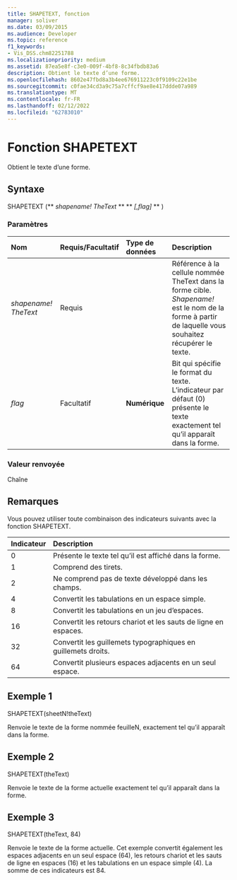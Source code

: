 ```yaml
---
title: SHAPETEXT, fonction
manager: soliver
ms.date: 03/09/2015
ms.audience: Developer
ms.topic: reference
f1_keywords:
- Vis_DSS.chm82251788
ms.localizationpriority: medium
ms.assetid: 87ea5e8f-c3e0-009f-4bf8-8c34fbdb83a6
description: Obtient le texte d’une forme.
ms.openlocfilehash: 8602e47fbd8a3b4ee676911223c0f9109c22e1be
ms.sourcegitcommit: c0fae34cd3a9c75a7cffcf9ae8e417ddde07a989
ms.translationtype: MT
ms.contentlocale: fr-FR
ms.lasthandoff: 02/12/2022
ms.locfileid: "62783010"
---
```

# <a name="shapetext-function"></a>Fonction SHAPETEXT

Obtient le texte d’une forme. 
  
## <a name="syntax"></a>Syntaxe

SHAPETEXT (** *shapename! TheText* ** ** *[,flag]* ** ) 
  
### <a name="parameters"></a>Paramètres

|**Nom**|**Requis/Facultatif**|**Type de données**|**Description**|
|:-----|:-----|:-----|:-----|
| _shapename! TheText_ <br/> |Requis  <br/> ||Référence à la cellule nommée TheText dans la forme cible.  _Shapename!_ est le nom de la forme à partir de laquelle vous souhaitez récupérer le texte. |
| _flag_ <br/> |Facultatif  <br/> |**Numérique** <br/> |Bit qui spécifie le format du texte. L’indicateur par défaut (0) présente le texte exactement tel qu’il apparaît dans la forme. |
   
### <a name="return-value"></a>Valeur renvoyée

Chaîne
  
## <a name="remarks"></a>Remarques

Vous pouvez utiliser toute combinaison des indicateurs suivants avec la fonction SHAPETEXT.
  
|**Indicateur**|**Description**|
|:-----|:-----|
|0  <br/> |Présente le texte tel qu’il est affiché dans la forme. |
|1  <br/> |Comprend des tirets. |
|2  <br/> |Ne comprend pas de texte développé dans les champs. |
|4  <br/> |Convertit les tabulations en un espace simple. |
|8   <br/> |Convertit les tabulations en un jeu d’espaces. |
|16  <br/> |Convertit les retours chariot et les sauts de ligne en espaces. |
|32  <br/> |Convertit les guillemets typographiques en guillemets droits. |
|64  <br/> |Convertit plusieurs espaces adjacents en un seul espace. |
   
## <a name="example-1"></a>Exemple 1

SHAPETEXT(sheetN!theText)
  
Renvoie le texte de la forme nommée feuilleN, exactement tel qu’il apparaît dans la forme.
  
## <a name="example-2"></a>Exemple 2

SHAPETEXT(theText)
  
Renvoie le texte de la forme actuelle exactement tel qu’il apparaît dans la forme.
  
## <a name="example-3"></a>Exemple 3

SHAPETEXT(theText, 84)
  
Renvoie le texte de la forme actuelle. Cet exemple convertit également les espaces adjacents en un seul espace (64), les retours chariot et les sauts de ligne en espaces (16) et les tabulations en un espace simple (4). La somme de ces indicateurs est 84.
  

